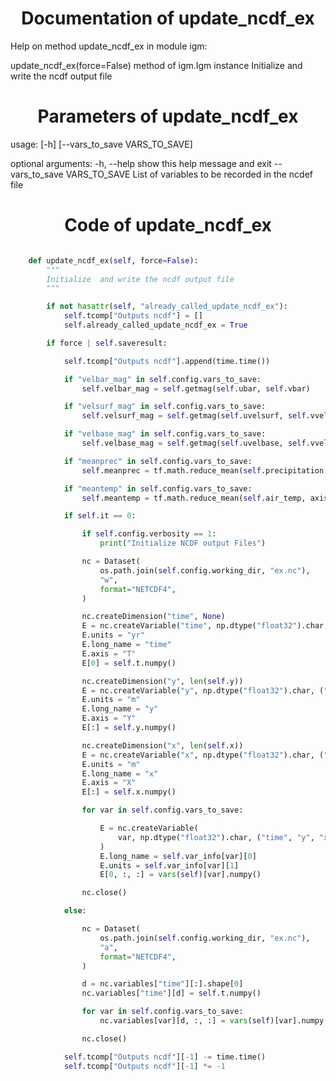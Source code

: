 

### <h1 align="center" id="title"> Documentation of update_ncdf_ex </h1>


Help on method update_ncdf_ex in module igm:

update_ncdf_ex(force=False) method of igm.Igm instance
    Initialize  and write the ncdf output file



### <h1 align="center" id="title"> Parameters of update_ncdf_ex </h1>


usage: [-h] [--vars_to_save VARS_TO_SAVE]

optional arguments:
  -h, --help            show this help message and exit
  --vars_to_save VARS_TO_SAVE
                        List of variables to be recorded in the ncdef file


### <h1 align="center" id="title"> Code of update_ncdf_ex </h1>


```python 

    def update_ncdf_ex(self, force=False):
        """
        Initialize  and write the ncdf output file
        """

        if not hasattr(self, "already_called_update_ncdf_ex"):
            self.tcomp["Outputs ncdf"] = []
            self.already_called_update_ncdf_ex = True

        if force | self.saveresult:

            self.tcomp["Outputs ncdf"].append(time.time())

            if "velbar_mag" in self.config.vars_to_save:
                self.velbar_mag = self.getmag(self.ubar, self.vbar)

            if "velsurf_mag" in self.config.vars_to_save:
                self.velsurf_mag = self.getmag(self.uvelsurf, self.vvelsurf)

            if "velbase_mag" in self.config.vars_to_save:
                self.velbase_mag = self.getmag(self.uvelbase, self.vvelbase)

            if "meanprec" in self.config.vars_to_save:
                self.meanprec = tf.math.reduce_mean(self.precipitation, axis=0)

            if "meantemp" in self.config.vars_to_save:
                self.meantemp = tf.math.reduce_mean(self.air_temp, axis=0)

            if self.it == 0:

                if self.config.verbosity == 1:
                    print("Initialize NCDF output Files")

                nc = Dataset(
                    os.path.join(self.config.working_dir, "ex.nc"),
                    "w",
                    format="NETCDF4",
                )

                nc.createDimension("time", None)
                E = nc.createVariable("time", np.dtype("float32").char, ("time",))
                E.units = "yr"
                E.long_name = "time"
                E.axis = "T"
                E[0] = self.t.numpy()

                nc.createDimension("y", len(self.y))
                E = nc.createVariable("y", np.dtype("float32").char, ("y",))
                E.units = "m"
                E.long_name = "y"
                E.axis = "Y"
                E[:] = self.y.numpy()

                nc.createDimension("x", len(self.x))
                E = nc.createVariable("x", np.dtype("float32").char, ("x",))
                E.units = "m"
                E.long_name = "x"
                E.axis = "X"
                E[:] = self.x.numpy()

                for var in self.config.vars_to_save:

                    E = nc.createVariable(
                        var, np.dtype("float32").char, ("time", "y", "x")
                    )
                    E.long_name = self.var_info[var][0]
                    E.units = self.var_info[var][1]
                    E[0, :, :] = vars(self)[var].numpy()

                nc.close()

            else:

                nc = Dataset(
                    os.path.join(self.config.working_dir, "ex.nc"),
                    "a",
                    format="NETCDF4",
                )

                d = nc.variables["time"][:].shape[0]
                nc.variables["time"][d] = self.t.numpy()

                for var in self.config.vars_to_save:
                    nc.variables[var][d, :, :] = vars(self)[var].numpy()

                nc.close()

            self.tcomp["Outputs ncdf"][-1] -= time.time()
            self.tcomp["Outputs ncdf"][-1] *= -1

``` 

